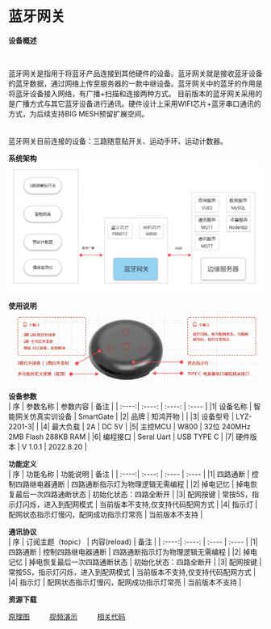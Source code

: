 # 蓝牙网关

**<div face="微软雅黑" size=5>设备概述</div>**

&ensp;&ensp;&ensp;&ensp;
<div face="微软雅黑" size=4>
蓝牙网关是指用于将蓝牙产品连接到其他硬件的设备。蓝牙网关就是接收蓝牙设备的蓝牙数据，通过网络上传至服务器的一款中继设备。蓝牙网关中的蓝牙的作用是将蓝牙设备接入网络，有广播+扫描和连接两种方式。
目前版本的蓝牙网关采用的是广播方式与其它蓝牙设备进行通讯。硬件设计上采用WIFI芯片+蓝牙串口通讯的方式，为后续支持BIG MESH预留扩展空间。
</div>
<br>
&ensp;&ensp;&ensp;&ensp;
<div face="微软雅黑" size=4>
蓝牙网关目前连接的设备：三路随意贴开关、运动手环、运动计数器。
</div>

**<div face="微软雅黑" size=5>系统架构</div>**
<img src="/public/wps/BlueGate01.png" width="1000"/>

**<div face="微软雅黑" size=5>使用说明</div>**
<img src="/public/wps/BlueGate02.png" width="1000"/>

**<div face="微软雅黑" size=5>设备参数</div>**
| 序 | 参数名称 | 参数内容 | 备注 |
| :----:| :----: | :----: | :---- |
|1| 设备名称 | 智能网关仿真实训设备 | SmartGate |
|2| 品牌 | 知鸿开物 |  |
|3| 设备型号 | LYZ-2201-3|  |
|4| 最大负载 | 2A | DC 5V |
|5| 主控MCU  | W800 | 32位 240MHz 2MB Flash 288KB RAM |
|6| 编程接口  | Seral Uart | USB TYPE C |
|7| 硬件版本 | V 1.0.1 | 2022.8.20 |

**<div face="微软雅黑" size=5>功能定义</div>**
| 序 | 功能名称 | 功能说明 | 备注 |
| :----:| :----: | :---- | :---- |
|1| 四路通断 | 控制四路继电器通断 | 四路通断指示灯为物理逻辑无需编程 |
|2| 掉电记忆 | 掉电恢复最后一次四路通断状态 | 初始化状态：四路全断开 |
|3| 配网按键 | 常按5S，指示灯闪烁，进入到配网模式 | 当前版本不支持,仅支持代码配网方式 |
|4| 指示灯 | 配网状态指示灯慢闪，配网成功指示灯常亮 | 当前版本不支持 |

**<div face="微软雅黑" size=5>通讯协议</div>**
| 序 | 订阅主题（topic） | 内容(reload) | 备注 |
| :----:| :----: | :---- | :---- |
|1| 四路通断 | 控制四路继电器通断 | 四路通断指示灯为物理逻辑无需编程 |
|2| 掉电记忆 | 掉电恢复最后一次四路通断状态 | 初始化状态：四路全断开 |
|3| 配网按键 | 常按5S，指示灯闪烁，进入到配网模式 | 当前版本不支持,仅支持代码配网方式 |
|4| 指示灯 | 配网状态指示灯慢闪，配网成功指示灯常亮 | 当前版本不支持 |

**<div face="微软雅黑" size=5>资源下载</div>**

[原理图](http://www.baidu.com) &ensp;&ensp;&ensp;&ensp;&ensp;[视频演示](http://www.baidu.com) &ensp;&ensp;&ensp;&ensp;&ensp;[相关代码](http://www.baidu.com)   
